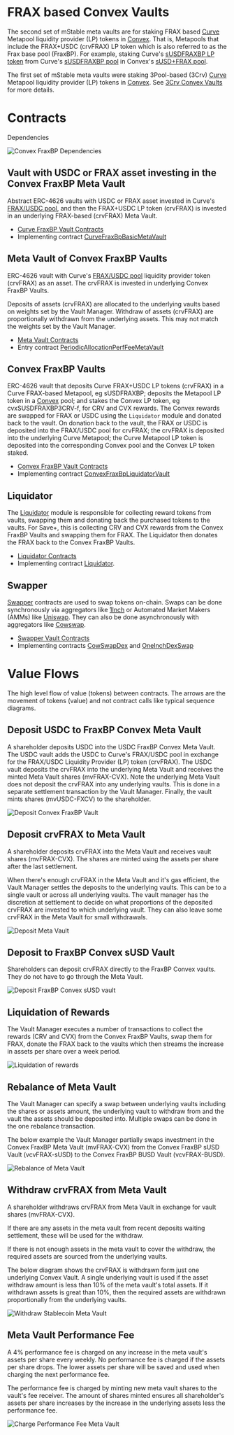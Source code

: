 # FRAX based Convex Vaults

The second set of mStable meta vaults are for staking FRAX based [Curve](https://curve.fi/) Metapool liquidity provider (LP) tokens in [Convex](https://www.convexfinance.com/). That is, Metapools that include the FRAX+USDC (crvFRAX) LP token which is also referred to as the Frax base pool (FraxBP).
For example, staking Curve's [sUSDFRAXBP LP token](https://etherscan.io/address/0xe3c190c57b5959ae62efe3b6797058b76ba2f5ef) from Curve's [sUSDFRAXBP pool](https://classic.curve.fi/factory/136) in Convex's [sUSD+FRAX pool](https://www.convexfinance.com/stake).

The first set of mStable meta vaults were staking 3Pool-based (3Crv) [Curve](https://curve.fi/) Metapool liquidity provider (LP) tokens in [Convex](https://www.convexfinance.com/). See [3Crv Convex Vaults](./3CrvConvexVaults.md) for more details.

# Contracts

Dependencies

![Convex FraxBP Dependencies](./docs/convexFraxDependencies.png)

## Vault with USDC or FRAX asset investing in the Convex FraxBP Meta Vault

Abstract ERC-4626 vaults with USDC or FRAX asset invested in Curve's [FRAX/USDC pool](https://classic.curve.fi/fraxusdc), and then the FRAX+USDC LP token (crvFRAX) is invested in an underlying FRAX-based (crvFRAX) Meta Vault.

-   [Curve FraxBP Vault Contracts](./contracts/vault/liquidity/curve)
-   Implementing contract [CurveFraxBpBasicMetaVault](./contracts/vault/liquidity/curve/CurveFraxBpBasicMetaVault.sol)

## Meta Vault of Convex FraxBP Vaults

ERC-4626 vault with Curve's [FRAX/USDC pool](https://classic.curve.fi/fraxusdc) liquidity provider token (crvFRAX) as an asset. The crvFRAX is invested in underlying Convex FraxBP Vaults.

Deposits of assets (crvFRAX) are allocated to the underlying vaults based on weights set by the Vault Manager.
Withdraw of assets (crvFRAX) are proportionally withdrawn from the underlying assets. This may not match the weights set by the Vault Manager.

-   [Meta Vault Contracts](./contracts/vault/meta)
-   Entry contract [PeriodicAllocationPerfFeeMetaVault](./contracts/vault/meta/PeriodicAllocationPerfFeeMetaVault.sol)

## Convex FraxBP Vaults

ERC-4626 vault that deposits Curve FRAX+USDC LP tokens (crvFRAX) in a Curve FRAX-based Metapool, eg sUSDFRAXBP; deposits the Metapool LP token in a [Convex](https://www.convexfinance.com/) pool; and stakes the Convex LP token, eg cvxSUSDFRAXBP3CRV-f, for CRV and CVX rewards. The Convex rewards are swapped for FRAX or USDC using the `Liquidator` module and donated back to the vault. On donation back to the vault, the FRAX or USDC is deposited into the FRAX/USDC pool for crvFRAX; the crvFRAX is deposited into the underlying Curve Metapool; the Curve Metapool LP token is deposited into the corresponding Convex pool and the Convex LP token staked.

-   [Convex FraxBP Vault Contracts](./contracts/vault/liquidity/convex)
-   Implementing contract [ConvexFraxBpLiquidatorVault](./contracts/vault/liquidity/convex/ConvexFraxBpLiquidatorVault.sol)

## Liquidator

The [Liquidator](./contracts/vault/liquidator) module is responsible for collecting reward tokens from vaults, swapping them and donating back the purchased tokens to the vaults. For Save+, this is collecting CRV and CVX rewards from the Convex FraxBP Vaults and swapping them for FRAX. The Liquidator then donates the FRAX back to the Convex FraxBP Vaults.

-   [Liquidator Contracts](./contracts/vault/liquidator)
-   Implementing contract [Liquidator](./contracts/vault/liquidator/Liquidator.sol).

## Swapper

[Swapper](./contracts/vault/swap) contracts are used to swap tokens on-chain. Swaps can be done synchronously via aggregators like [1Inch](https://app.1inch.io/) or Automated Market Makers (AMMs) like [Uniswap](https://uniswap.org/). They can also be done asynchronously with aggregators like [Cowswap](https://cowswap.exchange/).

-   [Swapper Vault Contracts](./contracts/vault/swap)
-   Implementing contracts [CowSwapDex](./contracts/vault/swap/CowSwapDex.sol) and [OneInchDexSwap](./contracts/vault/swap/OneInchDexSwap.sol)

# Value Flows

The high level flow of value (tokens) between contracts. The arrows are the movement of tokens (value) and not contract calls like typical sequence diagrams.

## Deposit USDC to FraxBP Convex Meta Vault

A shareholder deposits USDC into the USDC FraxBP Convex Meta Vault.
The USDC vault adds the USDC to Curve's FRAX/USDC pool in exchange for the FRAX/USDC Liquidity Provider (LP) token (crvFRAX).
The USDC vault deposits the crvFRAX into the underlying Meta Vault and receives the minted Meta Vault shares (mvFRAX-CVX). Note the underlying Meta Vault does not deposit the crvFRAX into any underlying vaults. This is done in a separate settlement transaction by the Vault Manager. 
Finally, the vault mints shares (mvUSDC-FXCV) to the shareholder.

![Deposit Convex FraxBP Vault](./docs/valueFlowFraxDeposit.png)

## Deposit crvFRAX to Meta Vault

A shareholder deposits crvFRAX into the Meta Vault and receives vault shares (mvFRAX-CVX). The shares are minted using the assets per share after the last settlement.

When there's enough crvFRAX in the Meta Vault and it's gas efficient, the Vault Manager settles the deposits to the underlying vaults. This can be to a single vault or across all underlying vaults. The vault manager has the discretion at settlement to decide on what proportions of the deposited crvFRAX are invested to which underlying vault. They can also leave some crvFRAX in the Meta Vault for small withdrawals.

![Deposit Meta Vault](./docs/valueFlowFraxMetaPoolDeposit.png)

## Deposit to FraxBP Convex sUSD Vault

Shareholders can deposit crvFRAX directly to the FraxBP Convex vaults. They do not have to go through the Meta Vault.

![Deposit FraxBP Convex sUSD vault](./docs/valueFlowFraxDepositBasic.png)

## Liquidation of Rewards

The Vault Manager executes a number of transactions to collect the rewards (CRV and CVX) from the Convex FraxBP Vaults, swap them for FRAX, donate the FRAX back to the vaults which then streams the increase in assets per share over a week period.

![Liquidation of rewards](./docs/valueFlowFraxLiquidation.png)

## Rebalance of Meta Vault

The Vault Manager can specify a swap between underlying vaults including the shares or assets amount, the underlying vault to withdraw from and the vault the assets should be deposited into. Multiple swaps can be done in the one rebalance transaction.

The below example the Vault Manager partially swaps investment in the Convex FraxBP Meta Vault (mvFRAX-CVX) from the Convex FraxBP sUSD Vault (vcvFRAX-sUSD) to the Convex FraxBP BUSD Vault (vcvFRAX-BUSD).

![Rebalance of Meta Vault](./docs/valueFlowFraxRebalance.png)

## Withdraw crvFRAX from Meta Vault

A shareholder withdraws crvFRAX from Meta Vault in exchange for vault shares (mvFRAX-CVX).

If there are any assets in the meta vault from recent deposits waiting settlement, these will be used for the withdraw.

If there is not enough assets in the meta vault to cover the withdraw, the required assets are sourced from the underlying vaults.

The below diagram shows the crvFRAX is withdrawn form just one underlying Convex Vault. A single underlying vault is used if the asset withdraw amount is less than 10% of the meta vault's total assets. If it withdrawn assets is great than 10%, then the required assets are withdrawn proportionally from the underlying vaults.

![Withdraw Stablecoin Meta Vault](./docs/valueFlowFraxWithdraw.png)

## Meta Vault Performance Fee

A 4% performance fee is charged on any increase in the meta vault's assets per share every weekly. No performance fee is charged if the assets per share drops. The lower assets per share will be saved and used when charging the next performance fee.

The performance fee is charged by minting new meta vault shares to the vault's fee receiver. The amount of shares minted ensures all shareholder's assets per share increases by the increase in the underlying assets less the performance fee.

![Charge Performance Fee Meta Vault](./docs/valueFlowFraxChargePerfFee.png)
